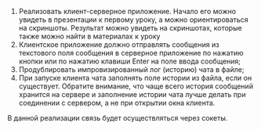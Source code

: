1. Реализовать клиент-серверное приложение. Начало его можно увидеть в презентации к первому уроку, а можно ориентироваться на скриншоты. Результат можно увидеть на скриншотах, которые также можно найти в материалах к уроку
2. Клиентское приложение должно отправлять сообщения из текстового поля сообщения в серверное приложение по нажатию кнопки или по нажатию клавиши Enter на поле ввода сообщения;
3. Продублировать импровизированный лог (историю) чата в файле;
4. При запуске клиента чата заполнять поле истории из файла, если он существует. Обратите внимание, что чаще всего история сообщений хранится на сервере и заполнение истории чата лучше делать при соединении с сервером, а не при открытии окна клиента.

В данной реализации связь будет осуществляться через сокеты.

